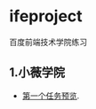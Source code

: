 # ifeproject
百度前端技术学院练习

## 1.小薇学院
- [第一个任务预览](https://htmlpreview.github.io/?https://github.com/mrsduca/ifeproject/blob/master/xiaowei/task01/index.html).